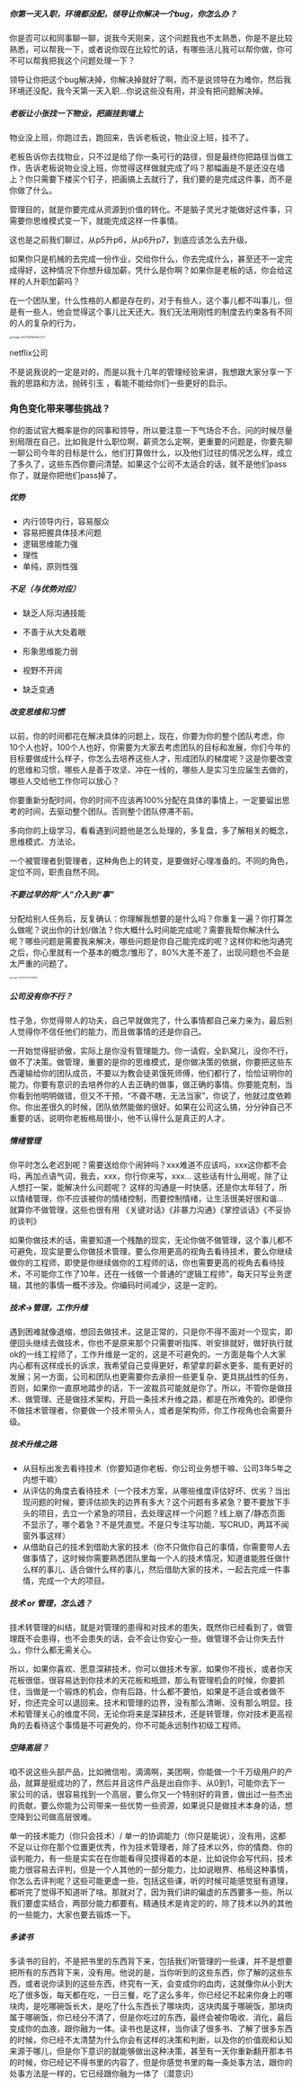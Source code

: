 ##### 你第一天入职，环境都没配，领导让你解决一个bug，你怎么办？

你是否可以和同事聊一聊，说我今天刚来，这个问题我也不太熟悉，你是不是比较熟悉，可以帮我一下，或者说你现在比较忙的话，有哪些活儿我可以帮你做，你可不可以帮我把我这个问题处理一下？

领导让你把这个bug解决掉，你解决掉就好了啊，而不是说领导在为难你，然后我环境还没配，我今天第一天入职...你说这些没有用，并没有把问题解决掉。



##### 老板让小张找一下物业，把画挂到墙上

物业没上班，你跑过去，跑回来，告诉老板说，物业没上班，挂不了。

老板告诉你去找物业，只不过是给了你一条可行的路径，但是最终你把路径当做工作，告诉老板说物业没上班，你觉得这样做就完成了吗？那幅画是不是还没在墙上？你只需要下楼买个钉子，把画搞上去就行了，我们要的是完成这件事，而不是你做了什么。



管理目的，就是你要完成从资源到价值的转化。不是脑子灵光才能做好这件事，只需要你思维模式变一下，就能完成这样一件事情。

这也是之前我们聊过，从p5升p6，从p6升p7，到底应该怎么去升级。

如果你只是机械的去完成一份作业，交给你什么，你去完成什么，甚至还不一定完成得好，这种情况下你想升级加薪，凭什么是你啊？如果你是老板的话，你会给这样的人升职加薪吗？



在一个团队里，什么性格的人都是存在的，对于有些人，这个事儿都不叫事儿，但是有一些人，他会觉得这个事儿比天还大。我们无法用刚性的制度去约束各有不同的人的复杂的行为，

<img src="../../images/image-20211101164422727.png" alt="image-20211101164422727" style="zoom:33%;" />



netflix公司

不是说我说的一定是对的，而是以我十几年的管理经验来讲，我想跟大家分享一下我的思路和方法，抛砖引玉 ，看能不能给你们一些更好的启示。



### 角色变化带来哪些挑战？

你的面试官大概率是你的同事和领导，所以要注意一下气场合不合。问的时候尽量别局限在自己，比如我是什么职位啊，薪资怎么定啊，更重要的问题是，你要先聊一聊公司今年的目标是什么，他们打算做什么，以及他们过往的情况怎么样，成立了多久了，这些东西你要问清楚。如果这个公司不太适合的话，就不是他们pass你了，就是你把他们pass掉了。

##### 优势

- 内行领导内行，容易服众
- 容易把握具体技术问题
- 逻辑思维能力强
- 理性
- 单纯，原则性强

##### 不足（与优势对应）

- 缺乏人际沟通技能

- 不善于从大处着眼
- 形象思维能力弱
- 视野不开阔
- 缺乏变通

##### 改变思维和习惯

以前，你的时间都花在解决具体的问题上，现在，你要为你的整个团队考虑，你10个人也好，100个人也好，你需要为大家去考虑团队的目标和发展，你们今年的目标要做成什么样子，你怎么去培养这些人才，形成团队的梯度呢？这是你要改变的思维和习惯，哪些人是善于攻坚、冲在一线的，哪些人是实习生应届生去做的，哪些人交给他工作你可以放心？

你要重新分配时间，你的时间不应该再100%分配在具体的事情上，一定要留出思考的时间，去驱动整个团队。否则整个团队停滞不前。

多向你的上级学习，看看遇到问题他是怎么处理的，多复盘，多了解相关的概念，思维模式、方法论。

一个被管理者到管理者，这种角色上的转变，是要做好心理准备的。不同的角色，定位不同，职责自然不同。

##### 不要过早的将“人”介入到“事”

分配给别人任务后，反复确认：你理解我想要的是什么吗？你重复一遍？你打算怎么做呢？说出你的计划/做法？你大概什么时间能完成呢？需要我帮你解决什么呢？哪些问题是需要我来解决，哪些问题是你自己能完成的呢？这样你和他沟通完之后，你心里就有一个基本的概念/雏形了，80%大差不差了，出现问题也不会是太严重的问题了。

<img src="../../images/image-20211101202233668.png" alt="image-20211101202233668" style="zoom: 25%;" />

##### 公司没有你不行？

性子急，你觉得带人的功夫，自己早就做完了，什么事情都自己亲力亲为，最后别人觉得你不信任他们的能力，而且做事情的还是你自己。

一开始觉得挺骄傲，实际上是你没有管理能力。你一请假，全趴窝儿，没你不行，做不了决策。做管理，重要的是你的思维模式，是你做决策的依据，你要把这些东西灌输给你的团队成员，不要以为教会徒弟饿死师傅，他们都行了，恰恰证明你的能力。你要有意识的去培养你的人去正确的做事，做正确的事情。你要能克制，当你看到他明明做错，但又不干预，“不聋不瞎，无法当家”，你说了，他就过度依赖你。你出差很久的时候，团队依然能做的很好。如果在公司这么搞，分分钟自己不重要的话，说明你老板格局很小，他不认得什么是真正的人才。

##### 情绪管理

你平时怎么老迟到呢？需要送给你个闹钟吗？xxx难道不应该吗，xxx这你都不会吗，再加点语气词，我去，xxx，你行你来写，xxx...
这些话有什么用呢，除了让人想打一架，能解决什么问题呢？
这样的沟通是一时快感，还是你太年轻了，所以情绪管理，你不应该被你的情绪控制，而要控制情绪，让生活很美好很和谐...
就算你不做管理，这些也很有用
《关键对话》《非暴力沟通》《掌控谈话》《不妥协的谈判》

如果你做技术的话，需要知道一个残酷的现实，无论你做不做管理，这个事儿都不可避免，现实是要么你做技术管理，要么你用更高的视角去看待技术，要么你继续做你的工程师，即使是你继续做你的工程师的话，你也需要更高的视角去看待技术，不可能你工作了10年，还在一线做一个普通的“逻辑工程师”，每天只写业务逻辑，其他的事情一概不涉及。你编码时间减少，这是一定的。

##### 技术->管理，工作升维

遇到困难就像退缩，想回去做技术，这是正常的，只是你不得不面对一个现实，即便回头继续去做技术，你也不是原来那个只需要听指挥、听安排就好，做好执行就ok的一线工程师了，工作升维是一定的，这是不可避免的。一方面是每个人大家内心都有这样成长的诉求，我希望自己变得更好，希望拿的薪水更多、能有更好的发展；另一方面，公司和团队也更需要你去承担一些更复杂、更具挑战性的任务，否则，如果你一直原地踏步的话，下一波裁员可能就是你了。所以，不管你是做技术、做管理、还是做技术架构，开启一条技术升维之路，都是在所难免的。即便你不做技术管理者，你要做一个技术带头人，或者是架构师，你工作视角也会需要升级。

##### 技术升维之路

- 从目标出发去看待技术（你要知道你老板、你公司业务想干嘛、公司3年5年之内想干嘛）
- 从评估的角度去看待技术（一个技术方案，从哪些维度评估好坏、优劣？当出现问题的时候，要评估损失的边界有多大？这个问题有多紧急？要不要放下手头的项目，去立一个紧急的项目，去处理这样一个问题？线上崩了/静态页面不显示了，哪个着急？不是凭直觉。不是只专注写功能、写CRUD，两耳不闻窗外事这样）
- 从借助自己的技术到借助大家的技术（你不只做你自己的事情，你需要带人去做事情了，这时候你需要熟悉团队里每一个人的技术情况，知道谁能胜任做什么样的事儿、适合做什么样的事儿，然后借助大家的技术，一起去完成一件事情，完成一个大的项目。

##### 技术 or 管理，怎么选？

技术转管理的纠结，就是对管理的患得和对技术的患失，既然你已经看到了，做管理既不会患得，也不会患失的话，会不会让你安心一些。做管理不会让你失去什么，你什么都无需关心。

所以，如果你喜欢、愿意深耕技术，你可以做技术专家，如果你不擅长，或者你天花板很低，很容易达到你技术的天花板和瓶颈，那么有管理机会的时候，你要抓住，当做是一个锻炼的机会，你有后路，什么都不要怕，如果是不适合或者做不好，你还完全可以退回来。技术和管理的边界，没有那么清晰、没有那么明显。技术和管理关心的维度不同，无论你将来是深耕技术，还是转管理，你对技术更高视角的去看待这个事情是不可避免的，你不可能永远制作初级工程师。

##### 空降高层？

咱不说这些头部产品，比如微信啦，滴滴啊，美团啊，你能做一个千万级用户的产品，就算是挺成功的了，然后并且这件产品是出自你手、从0到1，可能你去下一家公司的话，很容易找到一个高层，要么你又一个特别好的背景，做出过一些杰出的贡献，要么你能为公司带来一些优势一些资源，如果说只是做技术本身的话，想空降到公司做高层很难。

单一的技术能力（你只会技术）/ 单一的协调能力（你只是能说），没有用，这都不足以让你在那个位置更优秀，作为技术管理者，除了技术以外，你的情商、你的谈判能力，有一些是实实在在你能看得见摸得着的本是，比如说你会写代码，技术能力很容易去评判，但是一个人其他的一部分能力，比如说眼界、格局这种事情，你怎么去评判呢？这些可能更虚一些，包括这些课，听的时候可能感觉挺有道理，都听完了觉得不知道听了啥。那就对了，因为我们讲的偏虚的东西要多一些。所以我们要虚实结合，两部分能力都要有。精通技术是肯定的的，除了技术以外的其他的一些能力，大家也要去锻炼一下。



##### 多读书

多读书的目的，不是把书里的东西背下来，包括我们听管理的一些课，并不是想要把所有的东西背下来，没有用。他说的是，当你听到的这些东西，你了解的这些东西，或者说你读到的这些东西，终究有一天，会变成你的血肉，这就像你从小到大吃了很多饭，每天都在吃，一日三餐，吃了这么多年，你已经记不起来你身上的哪块肉，是吃哪碗饭长大，是吃了什么东西长了哪块肉，这块肉属于哪碗饭，那块肉属于哪碗饭，你已经分不清了，但是你吃过的东西，最终会被你吸收、消化，最后变成你的血液，跟你融为一体。读书也是这样，当你读了很多书、了解了很多东西的时候，你已经不太清楚为什么你会有这样的决策和判断，以及你的价值观和认知来源于哪儿，但是你下意识的就能够做出这种决策，甚至有一天你重新翻开那本书的时候，你已经记不得书里的内容了，但是你感觉书里的每一条处事方法，跟你的处事方法是一样的，它已经跟你融为一体了（潜意识）
